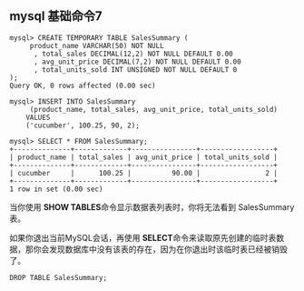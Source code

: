 ## mysql 基础命令7

```
mysql> CREATE TEMPORARY TABLE SalesSummary (
     product_name VARCHAR(50) NOT NULL
      , total_sales DECIMAL(12,2) NOT NULL DEFAULT 0.00
      , avg_unit_price DECIMAL(7,2) NOT NULL DEFAULT 0.00
      , total_units_sold INT UNSIGNED NOT NULL DEFAULT 0
);
Query OK, 0 rows affected (0.00 sec)

mysql> INSERT INTO SalesSummary
     (product_name, total_sales, avg_unit_price, total_units_sold)
    VALUES
    ('cucumber', 100.25, 90, 2);

mysql> SELECT * FROM SalesSummary;
+--------------+-------------+----------------+------------------+
| product_name | total_sales | avg_unit_price | total_units_sold |
+--------------+-------------+----------------+------------------+
| cucumber     |      100.25 |          90.00 |                2 |
+--------------+-------------+----------------+------------------+
1 row in set (0.00 sec)
```

当你使用 **SHOW TABLES**命令显示数据表列表时，你将无法看到 SalesSummary表。

如果你退出当前MySQL会话，再使用 **SELECT**命令来读取原先创建的临时表数据，那你会发现数据库中没有该表的存在，因为在你退出时该临时表已经被销毁了。

```
DROP TABLE SalesSummary;
```

